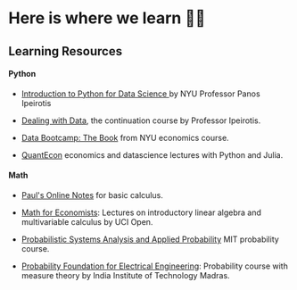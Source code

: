# Here is where we learn 🧠🙌


## Learning Resources

#### Python

* [Introduction to Python for Data Science
](https://github.com/ipeirotis/introduction-to-python) by NYU Professor Panos Ipeirotis

* [Dealing with Data](https://github.com/ipeirotis/dealing_with_data), the continuation course by Professor Ipeirotis.

* [Data Bootcamp: The Book](https://nyudatabootcamp.gitbook.io/thebook/) from NYU economics course.

* [QuantEcon](https://quantecon.org/lectures/) economics and datascience lectures with Python and Julia.


#### Math

* [Paul's Online Notes](https://tutorial.math.lamar.edu/Classes/CalcI/CalcI.aspx) for basic calculus.

* [Math for Economists](https://www.youtube.com/playlist?list=PLqOZ6FD_RQ7n8yvjW0DAxRAmou8EOzbpD): Lectures on introductory linear algebra and multivariable calculus by UCI Open.

* [Probabilistic Systems Analysis and Applied Probability](https://www.youtube.com/playlist?list=PLUl4u3cNGP61MdtwGTqZA0MreSaDybji8) MIT probability course.

* [Probability Foundation for Electrical Engineering](https://www.youtube.com/playlist?list=PLbMVogVj5nJQqGHrpAloTec_lOKsG-foc): Probability course with measure theory by India Institute of Technology Madras.
